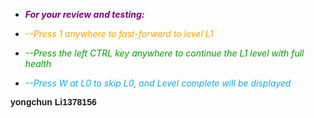 
+ <font color="purple"><strong><em>For your review and testing:</em></strong></font>


+ <font color="orange"><em>--Press 1 anywhere to fast-forward to level L1</em></font>
+ <font color="grass"><em>--Press the left CTRL key anywhere to continue the L1 level with full health</em></font>
+ <font color="seablue"><em>--Press W at L0 to skip L0, and Level complete will be displayed</em></font>

<font face="Helvetica"><strong></em>yongchun Li1378156</em></strong></font>
